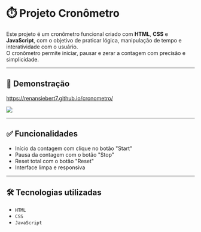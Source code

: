 # ⏱️ Projeto Cronômetro

Este projeto é um cronômetro funcional criado com **HTML**, **CSS** e **JavaScript**, com o objetivo de praticar lógica, manipulação de tempo e interatividade com o usuário.  
O cronômetro permite iniciar, pausar e zerar a contagem com precisão e simplicidade.

---

## 📸 Demonstração

https://renansiebert7.github.io/cronometro/

<img src="[https://github.com/renansiebert7/cronometro/blob/master/3.png?raw=true](https://github.com/renansiebert7/cronometro/blob/master/README.png?raw=true)">

---

## ✅ Funcionalidades

- Início da contagem com clique no botão "Start"
- Pausa da contagem com o botão "Stop"
- Reset total com o botão "Reset"
- Interface limpa e responsiva

---

## 🛠️ Tecnologias utilizadas

- `HTML`
- `CSS`
- `JavaScript`
